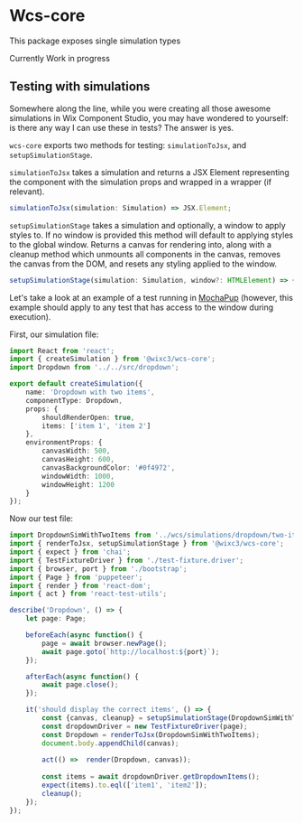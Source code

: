 # Wcs-core

This package exposes single simulation types

Currently Work in progress

## Testing with simulations
Somewhere along the line, while you were creating all those awesome simulations in Wix Component Studio, you may have wondered to yourself: is there any way I can use these in tests? The answer is yes.

`wcs-core` exports two methods for testing: `simulationToJsx`, and `setupSimulationStage`. 

`simulationToJsx` takes a simulation and returns a JSX Element representing the component with the simulation props and wrapped in a wrapper (if relevant). 
```ts
simulationToJsx(simulation: Simulation) => JSX.Element;
```

`setupSimulationStage` takes a simulation and optionally, a window to apply styles to. If no window is provided this method will default to applying styles to the global window. Returns a canvas for rendering into, along with a cleanup method which unmounts all components in the canvas, removes the canvas from the DOM, and resets any styling applied to the window.
```ts
setupSimulationStage(simulation: Simulation, window?: HTMLElement) => { canvas: HTMLElement, cleanup: () => boolean };
```

Let's take a look at an example of a test running in [MochaPup](https://github.com/wixplosives/mocha-pup) (however, this example should apply to any test that has access to the window during execution). 

First, our simulation file:

```ts
import React from 'react';
import { createSimulation } from '@wixc3/wcs-core';
import Dropdown from '../../src/dropdown';

export default createSimulation({
    name: 'Dropdown with two items',
    componentType: Dropdown,
    props: {
        shouldRenderOpen: true,
        items: ['item 1', 'item 2']
    },
    environmentProps: {
        canvasWidth: 500,
        canvasHeight: 600,
        canvasBackgroundColor: '#0f4972',
        windowWidth: 1000,
        windowHeight: 1200
    }
});
```

Now our test file:

```ts
import DropdownSimWithTwoItems from '../wcs/simulations/dropdown/two-items-sim';
import { renderToJsx, setupSimulationStage } from '@wixc3/wcs-core';
import { expect } from 'chai';
import { TestFixtureDriver } from './test-fixture.driver';
import { browser, port } from './bootstrap';
import { Page } from 'puppeteer';
import { render } from 'react-dom';
import { act } from 'react-test-utils';

describe('Dropdown', () => {
    let page: Page;

    beforeEach(async function() {
        page = await browser.newPage();
        await page.goto(`http://localhost:${port}`);
    });

    afterEach(async function() {
        await page.close();
    });

    it('should display the correct items', () => {
        const {canvas, cleanup} = setupSimulationStage(DropdownSimWithTwoItems);
        const dropdownDriver = new TestFixtureDriver(page);
        const Dropdown = renderToJsx(DropdownSimWithTwoItems);
        document.body.appendChild(canvas);
        
        act(() =>  render(Dropdown, canvas));
       
        const items = await dropdownDriver.getDropdownItems();
        expect(items).to.eql(['item1', 'item2']);
        cleanup();
    });
});
```
